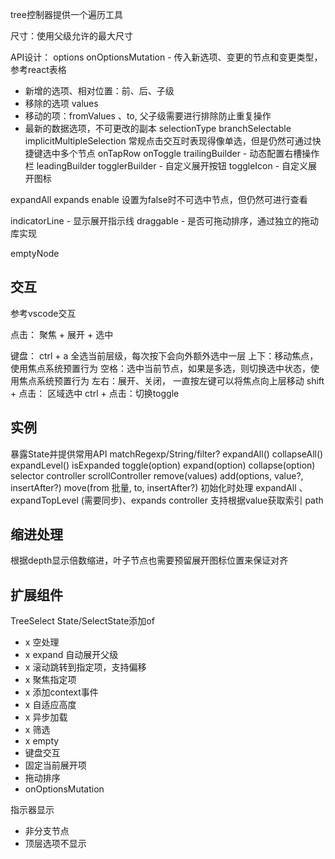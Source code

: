 
tree控制器提供一个遍历工具

尺寸：使用父级允许的最大尺寸

API设计：
options
onOptionsMutation - 传入新选项、变更的节点和变更类型，参考react表格
- 新增的选项、相对位置：前、后、子级
- 移除的选项 values
- 移动的项：fromValues 、to, 父子级需要进行排除防止重复操作
- 最新的数据选项，不可更改的副本
selectionType
branchSelectable
implicitMultipleSelection 常规点击交互时表现得像单选，但是仍然可通过快捷键选中多个节点
onTapRow
onToggle
trailingBuilder - 动态配置右槽操作栏
leadingBuilder
togglerBuilder - 自定义展开按钮
toggleIcon - 自定义展开图标

expandAll
expands
enable 设置为false时不可选中节点，但仍然可进行查看

indicatorLine - 显示展开指示线
draggable - 是否可拖动排序，通过独立的拖动库实现

emptyNode

## 交互
参考vscode交互

点击： 聚焦 + 展开 + 选中

键盘：
ctrl + a 全选当前层级，每次按下会向外额外选中一层
上下：移动焦点，使用焦点系统预置行为
空格：选中当前节点，如果是多选，则切换选中状态，使用焦点系统预置行为
左右：展开、关闭， 一直按左键可以将焦点向上层移动
shift + 点击： 区域选中
ctrl + 点击：切换toggle

## 实例
暴露State并提供常用API
matchRegexp/String/filter?
expandAll()
collapseAll()
expandLevel()
isExpanded
toggle(option)
expand(option)
collapse(option)
selector
controller
scrollController
remove(values)
add(options, value?, insertAfter?)
move(from 批量, to, insertAfter?)
初始化时处理 expandAll 、expandTopLevel (需要同步)、expands
controller 支持根据value获取索引 path

## 缩进处理

根据depth显示倍数缩进，叶子节点也需要预留展开图标位置来保证对齐

## 扩展组件
TreeSelect
State/SelectState添加of

- x 空处理
- x expand 自动展开父级
- x 滚动跳转到指定项，支持偏移
- x 聚焦指定项
- x 添加context事件
- x 自适应高度
- x 异步加载
- x 筛选
- x empty
- 键盘交互
- 固定当前展开项
- 拖动排序
- onOptionsMutation

指示器显示
- 非分支节点
- 顶层选项不显示
